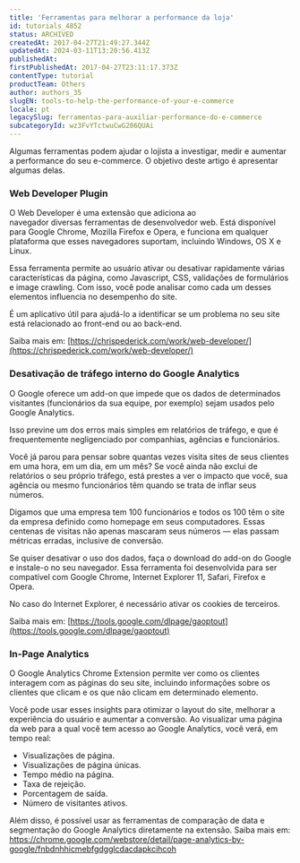 ```yaml
---
title: 'Ferramentas para melhorar a performance da loja'
id: tutorials_4852
status: ARCHIVED
createdAt: 2017-04-27T21:49:27.344Z
updatedAt: 2024-03-11T13:20:56.413Z
publishedAt: 
firstPublishedAt: 2017-04-27T23:11:17.373Z
contentType: tutorial
productTeam: Others
author: authors_35
slugEN: tools-to-help-the-performance-of-your-e-commerce
locale: pt
legacySlug: ferramentas-para-auxiliar-performance-do-e-commerce
subcategoryId: wz3FvYTctwuCwG206QUAi
---
```


Algumas ferramentas podem ajudar o lojista a investigar, medir e aumentar a performance do seu e-commerce. O objetivo deste artigo é apresentar algumas delas.

### Web Developer Plugin

O Web Developer é uma extensão que adiciona ao navegador diversas ferramentas de desenvolvedor web. Está disponível para Google Chrome, Mozilla Firefox e Opera, e funciona em qualquer plataforma que esses navegadores suportam, incluindo Windows, OS X e Linux.

Essa ferramenta permite ao usuário ativar ou desativar rapidamente várias características da página, como Javascript, CSS, validações de formulários e image crawling. Com isso, você pode analisar como cada um desses elementos influencia no desempenho do site.

É um aplicativo útil para ajudá-lo a identificar se um problema no seu site está relacionado ao front-end ou ao back-end.

Saiba mais em: [https://chrispederick.com/work/web-developer/](https://chrispederick.com/work/web-developer/)

### Desativação de tráfego interno do Google Analytics

O Google oferece um add-on que impede que os dados de determinados visitantes (funcionários da sua equipe, por exemplo) sejam usados pelo Google Analytics.

Isso previne um dos erros mais simples em relatórios de tráfego, e que é frequentemente negligenciado por companhias, agências e funcionários.

Você já parou para pensar sobre quantas vezes visita sites de seus clientes em uma hora, em um dia, em um mês? Se você ainda não exclui de relatórios o seu próprio tráfego, está prestes a ver o impacto que você, sua agência ou mesmo funcionários têm quando se trata de inflar seus números.

Digamos que uma empresa tem 100 funcionários e todos os 100 têm o site da empresa definido como homepage em seus computadores. Essas centenas de visitas não apenas mascaram seus números — elas passam métricas erradas, inclusive de conversão.

Se quiser desativar o uso dos dados, faça o download do add-on do Google e instale-o no seu navegador. Essa ferramenta foi desenvolvida para ser compatível com Google Chrome, Internet Explorer 11, Safari, Firefox e Opera.

No caso do Internet Explorer, é necessário ativar os cookies de terceiros.

Saiba mais em: [https://tools.google.com/dlpage/gaoptout](https://tools.google.com/dlpage/gaoptout)

### In-Page Analytics

O Google Analytics Chrome Extension permite ver como os clientes interagem com as páginas do seu site, incluindo informações sobre os clientes que clicam e os que não clicam em determinado elemento.

Você pode usar esses insights para otimizar o layout do site, melhorar a experiência do usuário e aumentar a conversão. Ao visualizar uma página da web para a qual você tem acesso ao Google Analytics, você verá, em tempo real:

- Visualizações de página.
- Visualizações de página únicas.
- Tempo médio na página.
- Taxa de rejeição.
- Porcentagem de saída.
- Número de visitantes ativos.

Além disso, é possível usar as ferramentas de comparação de data e segmentação do Google Analytics diretamente na extensão.
Saiba mais em: https://chrome.google.com/webstore/detail/page-analytics-by-google/fnbdnhhicmebfgdgglcdacdapkcihcoh
